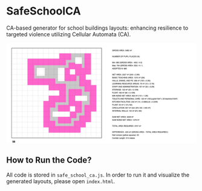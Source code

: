 # SafeSchoolCA

CA-based generator for school buildings layouts: enhancing resilience to targeted violence utilizing Cellular Automata (CA).

<img src="myCanvas_0021.png">

## How to Run the Code?

All code is stored in `safe_school_ca.js`. In order to run it and visualize the generated layouts, please open `index.html`. 
